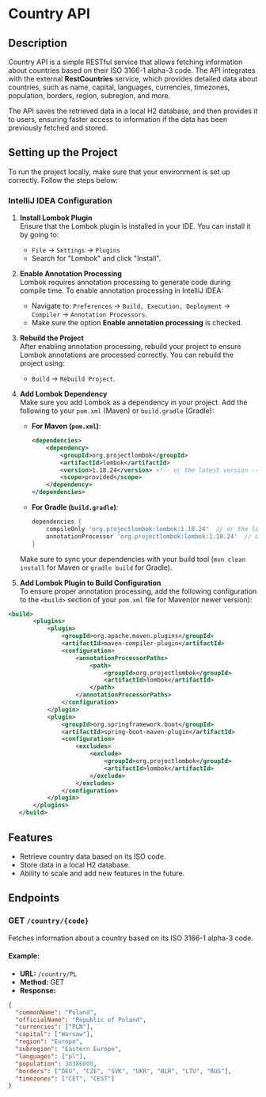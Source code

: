 # Country API

## Description

Country API is a simple RESTful service that allows fetching information about countries based on their ISO 3166-1 alpha-3 code. The API integrates with the external **RestCountries** service, which provides detailed data about countries, such as name, capital, languages, currencies, timezones, population, borders, region, subregion, and more.

The API saves the retrieved data in a local H2 database, and then provides it to users, ensuring faster access to information if the data has been previously fetched and stored.

## Setting up the Project

To run the project locally, make sure that your environment is set up correctly. Follow the steps below:

### IntelliJ IDEA Configuration

1. **Install Lombok Plugin**  
   Ensure that the Lombok plugin is installed in your IDE. You can install it by going to:
   - `File` → `Settings` → `Plugins`
   - Search for "Lombok" and click "Install".

2. **Enable Annotation Processing**  
   Lombok requires annotation processing to generate code during compile time. To enable annotation processing in IntelliJ IDEA:
   - Navigate to: `Preferences` → `Build, Execution, Deployment` → `Compiler` → `Annotation Processors`.
   - Make sure the option **Enable annotation processing** is checked.

3. **Rebuild the Project**  
   After enabling annotation processing, rebuild your project to ensure Lombok annotations are processed correctly. You can rebuild the project using:
   - `Build` → `Rebuild Project`.

4. **Add Lombok Dependency**  
   Make sure you add Lombok as a dependency in your project. Add the following to your `pom.xml` (Maven) or `build.gradle` (Gradle):

   - **For Maven (`pom.xml`)**:
     ```xml
     <dependencies>
         <dependency>
             <groupId>org.projectlombok</groupId>
             <artifactId>lombok</artifactId>
             <version>1.18.24</version> <!-- or the latest version -->
             <scope>provided</scope>
         </dependency>
     </dependencies>
     ```

   - **For Gradle (`build.gradle`)**:
     ```gradle
     dependencies {
         compileOnly 'org.projectlombok:lombok:1.18.24'  // or the latest version
         annotationProcessor 'org.projectlombok:lombok:1.18.24'  // or the latest version
     }
     ```

   Make sure to sync your dependencies with your build tool (`mvn clean install` for Maven or `gradle build` for Gradle).

5. **Add Lombok Plugin to Build Configuration**  
   To ensure proper annotation processing, add the following configuration to the `<build>` section of your `pom.xml` file for Maven(or newer version):
 ```xml
<build>
		<plugins>
			<plugin>
				<groupId>org.apache.maven.plugins</groupId>
				<artifactId>maven-compiler-plugin</artifactId>
				<configuration>
					<annotationProcessorPaths>
						<path>
							<groupId>org.projectlombok</groupId>
							<artifactId>lombok</artifactId>
						</path>
					</annotationProcessorPaths>
				</configuration>
			</plugin>
			<plugin>
				<groupId>org.springframework.boot</groupId>
				<artifactId>spring-boot-maven-plugin</artifactId>
				<configuration>
					<excludes>
						<exclude>
							<groupId>org.projectlombok</groupId>
							<artifactId>lombok</artifactId>
						</exclude>
					</excludes>
				</configuration>
			</plugin>
		</plugins>
	</build>
```

## Features

- Retrieve country data based on its ISO code.
- Store data in a local H2 database.
- Ability to scale and add new features in the future.

## Endpoints

### GET `/country/{code}`

Fetches information about a country based on its ISO 3166-1 alpha-3 code.

#### Example:

- **URL:** `/country/PL`
- **Method:** GET
- **Response:**

```json
{
  "commonName": "Poland",
  "officialName": "Republic of Poland",
  "currencies": ["PLN"],
  "capital": ["Warsaw"],
  "region": "Europe",
  "subregion": "Eastern Europe",
  "languages": ["pl"],
  "population": 38386000,
  "borders": ["DEU", "CZE", "SVK", "UKR", "BLR", "LTU", "RUS"],
  "timezones": ["CET", "CEST"]
}
